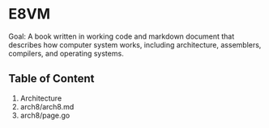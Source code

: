 # E8VM

Goal: A book written in working code and markdown document that
describes how computer system works, including architecture,
assemblers, compilers, and operating systems.

## Table of Content

1. Architecture
  1. arch8/arch8.md
  2. arch8/page.go
